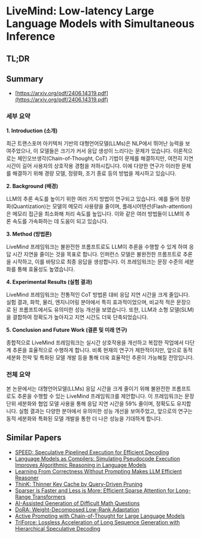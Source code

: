 # LiveMind: Low-latency Large Language Models with Simultaneous Inference
## TL;DR
## Summary
- [https://arxiv.org/pdf/2406.14319.pdf](https://arxiv.org/pdf/2406.14319.pdf)

### 세부 요약

**1. Introduction (소개)**

최근 트랜스포머 아키텍처 기반의 대형언어모델(LLMs)은 NLP에서 뛰어난 능력을 보여주었으나, 이 모델들은 크기가 커서 응답 생성이 느리다는 문제가 있습니다. 이론적으로는 체인오브생각(Chain-of-Thought, CoT) 기법이 문제를 해결하지만, 여전히 지연 시간이 길어 사용자의 상호작용 경험을 저하시킵니다. 이에 다양한 연구가 이러한 문제를 해결하기 위해 경량 모델, 정량화, 조기 종료 등의 방법을 제시하고 있습니다.

**2. Background (배경)**

LLM의 추론 속도를 높이기 위한 여러 가지 방법이 연구되고 있습니다. 예를 들어 정량화(Quantization)는 모델의 메모리 사용량을 줄이며, 플래시어텐션(Flash-attention)은 메모리 접근을 최소화해 처리 속도를 높입니다. 이와 같은 여러 방법들이 LLM의 추론 속도를 가속화하는 데 도움이 되고 있습니다.

**3. Method (방법론)**

LiveMind 프레임워크는 불완전한 프롬프트로도 LLM이 추론을 수행할 수 있게 하여 응답 시간 지연을 줄이는 것을 목표로 합니다. 인퍼런스 모델은 불완전한 프롬프트로 추론을 시작하고, 이를 바탕으로 최종 응답을 생성합니다. 이 프레임워크는 문장 수준의 세분화를 통해 효율성도 높였습니다.

**4. Experimental Results (실험 결과)**

LiveMind 프레임워크는 전통적인 CoT 방법론 대비 응답 지연 시간을 크게 줄입니다. 실험 결과, 화학, 물리, 엔지니어링 분야에서 특히 효과적이었으며, 비교적 적은 문장으로 된 프롬프트에서도 유의미한 성능 개선을 보였습니다. 또한, LLM과 소형 모델(SLM)을 결합하여 정확도가 높아지고 지연 시간도 더욱 단축되었습니다.

**5. Conclusion and Future Work (결론 및 미래 연구)**

종합적으로 LiveMind 프레임워크는 실시간 상호작용을 개선하고 복잡한 작업에서 다단계 추론을 효율적으로 수행하게 합니다. 비록 현재의 연구가 제한적이지만, 앞으로 동적 세분화 전략 및 특화된 모델 개발 등을 통해 더욱 효율적인 추론이 가능해질 전망입니다.

### 전체 요약

본 논문에서는 대형언어모델(LLMs) 응답 시간을 크게 줄이기 위해 불완전한 프롬프트로도 추론을 수행할 수 있는 LiveMind 프레임워크를 제안합니다. 이 프레임워크는 문장 단위 세분화와 협업 모델 사용을 통해 응답 지연 시간을 59% 줄이며, 정확도도 유지합니다. 실험 결과는 다양한 분야에서 유의미한 성능 개선을 보여주었고, 앞으로의 연구는 동적 세분화와 특화된 모델 개발을 통한 더 나은 성능을 기대하게 합니다.

## Similar Papers
- [SPEED: Speculative Pipelined Execution for Efficient Decoding](2310.12072.md)
- [Language Models as Compilers: Simulating Pseudocode Execution Improves Algorithmic Reasoning in Language Models](2404.02575.md)
- [Learning From Correctness Without Prompting Makes LLM Efficient Reasoner](2403.19094.md)
- [ThinK: Thinner Key Cache by Query-Driven Pruning](2407.21018.md)
- [Sparser is Faster and Less is More: Efficient Sparse Attention for Long-Range Transformers](2406.16747.md)
- [AI-Assisted Generation of Difficult Math Questions](2407.21009.md)
- [DoRA: Weight-Decomposed Low-Rank Adaptation](2402.09353.md)
- [Active Prompting with Chain-of-Thought for Large Language Models](2302.12246.md)
- [TriForce: Lossless Acceleration of Long Sequence Generation with Hierarchical Speculative Decoding](2404.11912.md)
